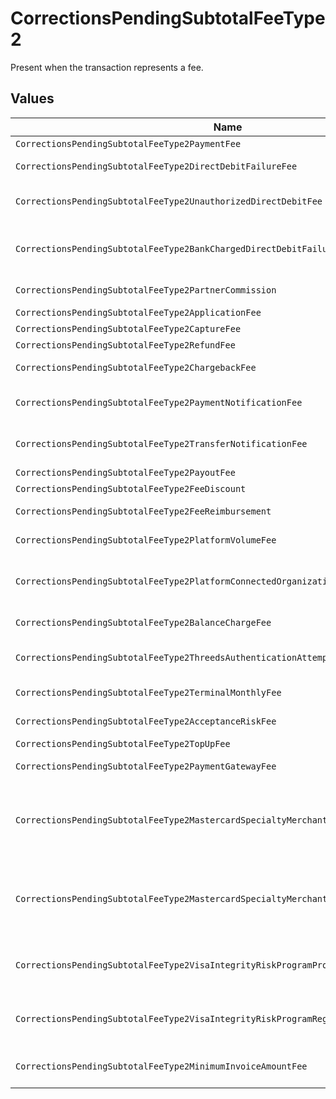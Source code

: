 # CorrectionsPendingSubtotalFeeType2

Present when the transaction represents a fee.


## Values

| Name                                                                                  | Value                                                                                 |
| ------------------------------------------------------------------------------------- | ------------------------------------------------------------------------------------- |
| `CorrectionsPendingSubtotalFeeType2PaymentFee`                                        | payment-fee                                                                           |
| `CorrectionsPendingSubtotalFeeType2DirectDebitFailureFee`                             | direct-debit-failure-fee                                                              |
| `CorrectionsPendingSubtotalFeeType2UnauthorizedDirectDebitFee`                        | unauthorized-direct-debit-fee                                                         |
| `CorrectionsPendingSubtotalFeeType2BankChargedDirectDebitFailureFee`                  | bank-charged-direct-debit-failure-fee                                                 |
| `CorrectionsPendingSubtotalFeeType2PartnerCommission`                                 | partner-commission                                                                    |
| `CorrectionsPendingSubtotalFeeType2ApplicationFee`                                    | application-fee                                                                       |
| `CorrectionsPendingSubtotalFeeType2CaptureFee`                                        | capture-fee                                                                           |
| `CorrectionsPendingSubtotalFeeType2RefundFee`                                         | refund-fee                                                                            |
| `CorrectionsPendingSubtotalFeeType2ChargebackFee`                                     | chargeback-fee                                                                        |
| `CorrectionsPendingSubtotalFeeType2PaymentNotificationFee`                            | payment-notification-fee                                                              |
| `CorrectionsPendingSubtotalFeeType2TransferNotificationFee`                           | transfer-notification-fee                                                             |
| `CorrectionsPendingSubtotalFeeType2PayoutFee`                                         | payout-fee                                                                            |
| `CorrectionsPendingSubtotalFeeType2FeeDiscount`                                       | fee-discount                                                                          |
| `CorrectionsPendingSubtotalFeeType2FeeReimbursement`                                  | fee-reimbursement                                                                     |
| `CorrectionsPendingSubtotalFeeType2PlatformVolumeFee`                                 | platform-volume-fee                                                                   |
| `CorrectionsPendingSubtotalFeeType2PlatformConnectedOrganizationsFee`                 | platform-connected-organizations-fee                                                  |
| `CorrectionsPendingSubtotalFeeType2BalanceChargeFee`                                  | balance-charge-fee                                                                    |
| `CorrectionsPendingSubtotalFeeType2ThreedsAuthenticationAttemptFee`                   | 3ds-authentication-attempt-fee                                                        |
| `CorrectionsPendingSubtotalFeeType2TerminalMonthlyFee`                                | terminal-monthly-fee                                                                  |
| `CorrectionsPendingSubtotalFeeType2AcceptanceRiskFee`                                 | acceptance-risk-fee                                                                   |
| `CorrectionsPendingSubtotalFeeType2TopUpFee`                                          | top-up-fee                                                                            |
| `CorrectionsPendingSubtotalFeeType2PaymentGatewayFee`                                 | payment-gateway-fee                                                                   |
| `CorrectionsPendingSubtotalFeeType2MastercardSpecialtyMerchantProgramProcessingFee`   | mastercard-specialty-merchant-program-processing-fee                                  |
| `CorrectionsPendingSubtotalFeeType2MastercardSpecialtyMerchantProgramRegistrationFee` | mastercard-specialty-merchant-program-registration-fee                                |
| `CorrectionsPendingSubtotalFeeType2VisaIntegrityRiskProgramProcessingFee`             | visa-integrity-risk-program-processing-fee                                            |
| `CorrectionsPendingSubtotalFeeType2VisaIntegrityRiskProgramRegistrationFee`           | visa-integrity-risk-program-registration-fee                                          |
| `CorrectionsPendingSubtotalFeeType2MinimumInvoiceAmountFee`                           | minimum-invoice-amount-fee                                                            |